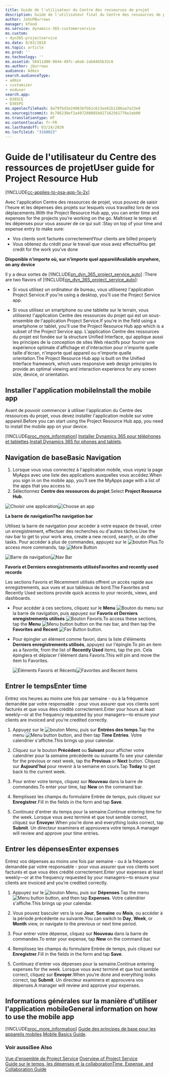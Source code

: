 ```yaml
---
title: Guide de l'utilisateur du Centre des ressources de projet
description: Guide de l'utilisateur final du Centre des ressources de projet pour Project Service
author: JohnPBurrows
manager: kfend
ms.service: dynamics-365-customerservice
ms.custom:
- dyn365-projectservice
ms.date: 8/03/2018
ms.topic: article
ms.prod: ''
ms.technology: ''
ms.assetid: 50411d80-9044-49fc-a6a6-2ab8465b33c6
ms.author: jburrows
audience: Admin
search.audienceType:
- admin
- customizer
- enduser
search.app:
- D365CE
- D365PS
ms.openlocfilehash: 8a79fbd3e24083bfbb1c613ee61b1186aa7e23e8
ms.sourcegitcommit: 8c786230ef2a497280885b827162561776e2eb00
ms.translationtype: HT
ms.contentlocale: fr-FR
ms.lasthandoff: 03/24/2020
ms.locfileid: "3168023"
---
```

# <a name="user-guide-for-project-resource-hub"></a><span data-ttu-id="81a9b-103">Guide de l'utilisateur du Centre des ressources de projet</span><span class="sxs-lookup"><span data-stu-id="81a9b-103">User guide for Project Resource Hub</span></span>

[!INCLUDE[cc-applies-to-psa-app-1x-2x](../includes/cc-applies-to-psa-app-1x-2x.md)]

<span data-ttu-id="81a9b-104">Avec l'application Centre des ressources de projet, vous pouvez de saisir l'heure et les dépenses des projets sur lesquels vous travaillez lors de vos déplacements.</span><span class="sxs-lookup"><span data-stu-id="81a9b-104">With the Project Resource Hub app, you can enter time and expenses for the projects you’re working on the go.</span></span> <span data-ttu-id="81a9b-105">Maîtrisez le temps et les dépenses pour vous assurer de ce qui suit :</span><span class="sxs-lookup"><span data-stu-id="81a9b-105">Stay on top of your time and expense entry to make sure:</span></span>

- <span data-ttu-id="81a9b-106">Vos clients sont facturés correctement</span><span class="sxs-lookup"><span data-stu-id="81a9b-106">Your clients are billed properly</span></span>
- <span data-ttu-id="81a9b-107">Vous obtenez du crédit pour le travail que vous avez effectué</span><span class="sxs-lookup"><span data-stu-id="81a9b-107">You get credit for the work you’ve done</span></span>

<span data-ttu-id="81a9b-108">**Disponible n'importe où, sur n'importe quel appareil**</span><span class="sxs-lookup"><span data-stu-id="81a9b-108">**Available anywhere, on any device**</span></span>

<span data-ttu-id="81a9b-109">Il y a deux sortes de [!INCLUDE[pn_dyn_365_project_service_auto](../includes/pn-dyn-365-project-service-auto.md)] :</span><span class="sxs-lookup"><span data-stu-id="81a9b-109">There are two flavors of [!INCLUDE[pn_dyn_365_project_service_auto](../includes/pn-dyn-365-project-service-auto.md)]:</span></span> 

- <span data-ttu-id="81a9b-110">Si vous utilisez un ordinateur de bureau, vous utiliserez l'application Project Service.</span><span class="sxs-lookup"><span data-stu-id="81a9b-110">If you're using a desktop, you'll use the Project Service app.</span></span> 

- <span data-ttu-id="81a9b-111">Si vous utilisez un smartphone ou une tablette sur le terrain, vous utiliserez l'application Centre des ressources du projet qui est un sous-ensemble de l'application Project Service.</span><span class="sxs-lookup"><span data-stu-id="81a9b-111">If you’re in the field using a smartphone or tablet, you’ll use the Project Resource Hub app which is a subset of the Project Service  app.</span></span> <span data-ttu-id="81a9b-112">L'application Centre des ressources du projet est fondée sur la structure Unified Interface, qui applique aussi les principes de la conception de sites Web réactifs pour fournir une expérience optimale d'affichage et d'interaction pour n'importe quelle taille d'écran, n'importe quel appareil ou n'importe quelle orientation.</span><span class="sxs-lookup"><span data-stu-id="81a9b-112">The Project Resource Hub app is built on the Unified Interface framework, which uses responsive web design principles to provide an optimal viewing and interaction experience for any screen size, device, or orientation.</span></span> 


## <a name="install-the-mobile-app"></a><span data-ttu-id="81a9b-113">Installer l'application mobile</span><span class="sxs-lookup"><span data-stu-id="81a9b-113">Install the mobile app</span></span>
<span data-ttu-id="81a9b-114">Avant de pouvoir commencer à utiliser l'application du Centre des ressources du projet, vous devez installer l'application mobile sur votre appareil.</span><span class="sxs-lookup"><span data-stu-id="81a9b-114">Before you can start using the Project Resource Hub app, you need to install the mobile app on your device.</span></span> 

[!INCLUDE[proc_more_information](../includes/proc-more-information.md)] <span data-ttu-id="81a9b-115">[Installer Dynamics 365 pour téléphones et tablettes](../mobile-app/install-dynamics-365-for-phones-and-tablets.md).</span><span class="sxs-lookup"><span data-stu-id="81a9b-115">[Install Dynamics 365 for phones and tablets](../mobile-app/install-dynamics-365-for-phones-and-tablets.md).</span></span>

## <a name="basic-navigation"></a><span data-ttu-id="81a9b-116">Navigation de base</span><span class="sxs-lookup"><span data-stu-id="81a9b-116">Basic Navigation</span></span>
1.  <span data-ttu-id="81a9b-117">Lorsque vous vous connectez à l'application mobile, vous voyez la page MyApps avec une liste des applications auxquelles vous accédez.</span><span class="sxs-lookup"><span data-stu-id="81a9b-117">When you sign in on the mobile app, you’ll see the MyApps page with a list of the apps that you access to.</span></span> 
2.  <span data-ttu-id="81a9b-118">Sélectionnez **Centre des ressources du projet**.</span><span class="sxs-lookup"><span data-stu-id="81a9b-118">Select **Project Resource Hub**.</span></span>

<span data-ttu-id="81a9b-119">![Choisir une application](media/chooseApp_1.png "Choisir une application")</span><span class="sxs-lookup"><span data-stu-id="81a9b-119">![Choose an app](media/chooseApp_1.png "Choose an app")</span></span>

<span data-ttu-id="81a9b-120">**La barre de navigation**</span><span class="sxs-lookup"><span data-stu-id="81a9b-120">**The navigation bar**</span></span>

<span data-ttu-id="81a9b-121">Utilisez la barre de navigation pour accéder à votre espace de travail, créer un enregistrement, effectuer des recherches ou d'autres tâches.</span><span class="sxs-lookup"><span data-stu-id="81a9b-121">Use the nav bar to get to your work area, create a new record, search, or do other tasks.</span></span> <span data-ttu-id="81a9b-122">Pour accéder à plus de commandes, appuyez sur le ![bouton Plus](media/MoreButton.png "Bouton Plus").</span><span class="sxs-lookup"><span data-stu-id="81a9b-122">To access more commands, tap ![More Button](media/MoreButton.png "More Button")</span></span>

<span data-ttu-id="81a9b-123">![Barre de navigation](media/NavBar_2.png "Barre de navigation")</span><span class="sxs-lookup"><span data-stu-id="81a9b-123">![Nav Bar](media/NavBar_2.png "Nav Bar")</span></span>

<span data-ttu-id="81a9b-124">**Favoris et Derniers enregistrements utilisés**</span><span class="sxs-lookup"><span data-stu-id="81a9b-124">**Favorites and recently used records**</span></span>

<span data-ttu-id="81a9b-125">Les sections Favoris et Récemment utilisés offrent un accès rapide aux enregistrements, aux vues et aux tableaux de bord.</span><span class="sxs-lookup"><span data-stu-id="81a9b-125">The Favorites and Recently Used sections provide quick access to your records, views, and dashboards.</span></span> 

- <span data-ttu-id="81a9b-126">Pour accéder à ces sections, cliquez sur le **Menu** ![Bouton du menu](media/MenuButton.png "Bouton de menu") sur la barre de navigation, puis appuyez sur **Favoris et Derniers enregistrements utilisés** ![Bouton Favoris](media/FavButton.png "Bouton Fav").</span><span class="sxs-lookup"><span data-stu-id="81a9b-126">To access these sections, tap the **Menu** ![Menu button](media/MenuButton.png "Menu button") button on the nav bar, and then tap the **Favorites and Recent** ![Fav Button](media/FavButton.png "Fav Button") button.</span></span>

- <span data-ttu-id="81a9b-127">Pour épingler un élément comme favori, dans la liste d'éléments **Derniers enregistrements utilisés**, appuyez sur l'épingle.</span><span class="sxs-lookup"><span data-stu-id="81a9b-127">To pin an item as a favorite, from the list of **Recently Used** items, tap the pin.</span></span> <span data-ttu-id="81a9b-128">Cela épinglera et déplacer l'élément dans Favoris.</span><span class="sxs-lookup"><span data-stu-id="81a9b-128">This will pin and move the item to Favorites.</span></span>

  <span data-ttu-id="81a9b-129">![Éléments Favoris et Récents](media/Favs_3.png "Éléments Favoris et Récents")</span><span class="sxs-lookup"><span data-stu-id="81a9b-129">![Favorites and Recent items](media/Favs_3.png "Favorites and Recent items")</span></span>
 
## <a name="enter-time"></a><span data-ttu-id="81a9b-130">Entrer le temps</span><span class="sxs-lookup"><span data-stu-id="81a9b-130">Enter time</span></span>
<span data-ttu-id="81a9b-131">Entrez vos heures au moins une fois par semaine - ou à la fréquence demandée par votre responsable - pour vous assurer que vos clients sont facturés et que vous êtes crédité correctement.</span><span class="sxs-lookup"><span data-stu-id="81a9b-131">Enter your hours at least weekly—or at the frequency requested by your managers—to ensure your clients are invoiced and you’re credited correctly.</span></span>

1. <span data-ttu-id="81a9b-132">Appuyez sur le ![bouton Menu](media/MenuButton.png "Bouton de menu"), puis sur **Entrées des temps**.</span><span class="sxs-lookup"><span data-stu-id="81a9b-132">Tap the menu ![Menu button](media/MenuButton.png "Menu button") button, and then tap **Time Entries**.</span></span> <span data-ttu-id="81a9b-133">Votre calendrier s'affiche.</span><span class="sxs-lookup"><span data-stu-id="81a9b-133">This brings up your calendar.</span></span>

2. <span data-ttu-id="81a9b-134">Cliquez sur le bouton **Précédent** ou **Suivant** pour afficher votre calendrier pour la semaine précédente ou suivante.</span><span class="sxs-lookup"><span data-stu-id="81a9b-134">To see your calendar for the previous or next week, tap the **Previous** or **Next** button.</span></span> <span data-ttu-id="81a9b-135">Cliquez sur **Aujourd'hui** pour revenir à la semaine en cours.</span><span class="sxs-lookup"><span data-stu-id="81a9b-135">Tap **Today** to get back to the current week.</span></span>

3. <span data-ttu-id="81a9b-136">Pour entrer votre temps, cliquez sur **Nouveau** dans la barre de commandes.</span><span class="sxs-lookup"><span data-stu-id="81a9b-136">To enter your time, tap **New** on the command bar.</span></span> 

4. <span data-ttu-id="81a9b-137">Remplissez les champs du formulaire Entrée de temps, puis cliquez sur **Enregistrer**.</span><span class="sxs-lookup"><span data-stu-id="81a9b-137">Fill in the fields in the form and tap **Save**.</span></span>

5. <span data-ttu-id="81a9b-138">Continuez d'entrer du temps pour la semaine.</span><span class="sxs-lookup"><span data-stu-id="81a9b-138">Continue entering time for the week.</span></span> <span data-ttu-id="81a9b-139">Lorsque vous avez terminé et que tout semble correct, cliquez sur **Envoyer**.</span><span class="sxs-lookup"><span data-stu-id="81a9b-139">When you’re done and everything looks correct, tap **Submit**.</span></span> <span data-ttu-id="81a9b-140">Un directeur examinera et approuvera votre temps.</span><span class="sxs-lookup"><span data-stu-id="81a9b-140">A manager will review and approve your time entries.</span></span>

## <a name="enter-expenses"></a><span data-ttu-id="81a9b-141">Entrer les dépenses</span><span class="sxs-lookup"><span data-stu-id="81a9b-141">Enter expenses</span></span> 
<span data-ttu-id="81a9b-142">Entrez vos dépenses au moins une fois par semaine - ou à la fréquence demandée par votre responsable - pour vous assurer que vos clients sont facturés et que vous êtes crédité correctement.</span><span class="sxs-lookup"><span data-stu-id="81a9b-142">Enter your expenses at least weekly—or at the frequency requested by your managers—to ensure your clients are invoiced and you’re credited correctly.</span></span>

1. <span data-ttu-id="81a9b-143">Appuyez sur le ![bouton Menu](media/MenuButton.png "Bouton de menu"), puis sur **Dépenses**.</span><span class="sxs-lookup"><span data-stu-id="81a9b-143">Tap the menu ![Menu button](media/MenuButton.png "Menu button") button, and then tap **Expenses**.</span></span> <span data-ttu-id="81a9b-144">Votre calendrier s'affiche.</span><span class="sxs-lookup"><span data-stu-id="81a9b-144">This brings up your calendar.</span></span>

2. <span data-ttu-id="81a9b-145">Vous pouvez basculer vers la vue **Jour**, **Semaine** ou **Mois**, ou accéder à la période précédente ou suivante.</span><span class="sxs-lookup"><span data-stu-id="81a9b-145">You can switch to **Day**, **Week**, or **Month** view, or navigate to the previous or next time period.</span></span> 

3. <span data-ttu-id="81a9b-146">Pour entrer votre dépense, cliquez sur **Nouveau** dans la barre de commandes.</span><span class="sxs-lookup"><span data-stu-id="81a9b-146">To enter your expense, tap **New** on the command bar.</span></span> 

4. <span data-ttu-id="81a9b-147">Remplissez les champs du formulaire Entrée de temps, puis cliquez sur **Enregistrer**.</span><span class="sxs-lookup"><span data-stu-id="81a9b-147">Fill in the fields in the form and tap **Save**.</span></span>

5. <span data-ttu-id="81a9b-148">Continuez d'entrer vos dépenses pour la semaine.</span><span class="sxs-lookup"><span data-stu-id="81a9b-148">Continue entering expenses for the week.</span></span> <span data-ttu-id="81a9b-149">Lorsque vous avez terminé et que tout semble correct, cliquez sur **Envoyer**.</span><span class="sxs-lookup"><span data-stu-id="81a9b-149">When you’re done and everything looks correct, tap **Submit**.</span></span> <span data-ttu-id="81a9b-150">Un directeur examinera et approuvera vos dépenses.</span><span class="sxs-lookup"><span data-stu-id="81a9b-150">A manager will review and approve your expenses.</span></span>

## <a name="general-information-on-how-to-use-the-mobile-app"></a><span data-ttu-id="81a9b-151">Informations générales sur la manière d'utiliser l'application mobile</span><span class="sxs-lookup"><span data-stu-id="81a9b-151">General information on how to use the mobile app</span></span> 
[!INCLUDE[proc_more_information](../includes/proc-more-information.md)] <span data-ttu-id="81a9b-152">[Guide des principes de base pour les appareils mobiles](../mobile-app/dynamics-365-phones-tablets-users-guide.md).</span><span class="sxs-lookup"><span data-stu-id="81a9b-152">[Mobile Basics Guide](../mobile-app/dynamics-365-phones-tablets-users-guide.md).</span></span>

### <a name="see-also"></a><span data-ttu-id="81a9b-153">Voir aussi</span><span class="sxs-lookup"><span data-stu-id="81a9b-153">See Also</span></span>  
 <span data-ttu-id="81a9b-154">[Vue d'ensemble de Project Service](../project-service/overview.md) </span><span class="sxs-lookup"><span data-stu-id="81a9b-154">[Overview of Project Service](../project-service/overview.md) </span></span>  
 [<span data-ttu-id="81a9b-155">Guide sur le temps, les dépenses et la collaboration</span><span class="sxs-lookup"><span data-stu-id="81a9b-155">Time, Expense, and Collaboration Guide</span></span>](../project-service/time-expense-collaboration-guide.md)   
 
